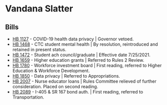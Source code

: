 # Vandana Slatter
## Bills
* [HB 1127](/bill/2021-22/hb/1127/) - COVID-19 health data privacy | Governor vetoed.
* [HB 1468](/bill/2021-22/hb/1468/) - CTC student mental health | By resolution, reintroduced and retained in present status.
* [HB 1472](/bill/2021-22/hb/1472/) - Student ach council/graduate | Effective date 7/25/2021.
* [HB 1659](/bill/2021-22/hb/1659/) - Higher education grants | Referred to Rules 2 Review.
* [HB 1780](/bill/2021-22/hb/1780/) - Workforce investment board | First reading, referred to Higher Education & Workforce Development.
* [HB 1850](/bill/2021-22/hb/1850/) - Data privacy | Referred to Appropriations.
* [HB 2007](/bill/2021-22/hb/2007/) - Nurse educator loans | Rules Committee relieved of further consideration.  Placed on second reading.
* [HB 2089](/bill/2021-22/hb/2089/) - I-405 & SR 167 bond auth. | First reading, referred to Transportation.

